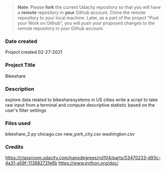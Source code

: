 >**Note**: Please **fork** the current Udacity repository so that you will have a **remote** repository in **your** Github account. Clone the remote repository to your local machine. Later, as a part of the project "Post your Work on Github", you will push your proposed changes to the remote repository in your Github account.

### Date created
Project created 02-27-2021

### Project Title
Bikeshare

### Description
explore data related to bikesharesystems in US cities
write a script to take raw input from a terminal and compute descriptive statistic based on the user's filter settings

### Files used
bikeshare_2.py
chicago.csv
new_york_city.csv
washington.csv

### Credits
https://classroom.udacity.com/nanodegrees/nd104/parts/53470233-d93c-4a31-a59f-11388272fe6b
https://www.python.org/doc/

